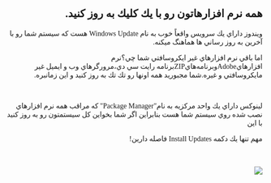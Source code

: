 <!DOCTYPE HTML PUBLIC "-//W3C//DTD HTML 4.01 Transitional//EN">
<html style="direction: rtl;">
<head>


  
  
  <meta content="text/html;charset=UTF-8" http-equiv="Content-Type">
<?php require("../../entete.php"); ?><?php require("../../base.php"); ?>


  
  
  <title></title>
</head>


<body>


<div style="font-family: Tahoma;" id="corps">

<h2>همه نرم افزارهاتون رو با يك كليك به روز كنيد.</h2>


ويندوز داراي يك سرويس واقعاً خوب به نام Windows Update هست كه سيستم شما رو با آخرين به روز رساني ها هماهنگ ميكنه.<br />


اما باقي نرم افزارهاي غير ايكروسافتي شما چي؟نرم
افزارهايAdobeوبرنامه&zwnj;هايZIPبرنامه رايت سي&zwnj; دي،مرورگرهاي وب و
ايميل غير مايكروسافتي و غيره.شما مجبوريد همه اونها رو تك تك به روز كنيد
و اين زمانبره.<br />


<br />


لينوكس داراي يك واحد مركزيه به نام"Package Manager" كه مراقب همه نرم
افزارهاي نصب شده روي سيستم شما هست بنابراين اگر شما بخواين كل سيستمتون
رو به روز كنيد با اين<br />

مهم تنها يك دكمه Install Updates فاصله دارين!&nbsp;<br />

<br />

<br />

<img src="Images/global_update.png">

</div>



</body>
</html>
